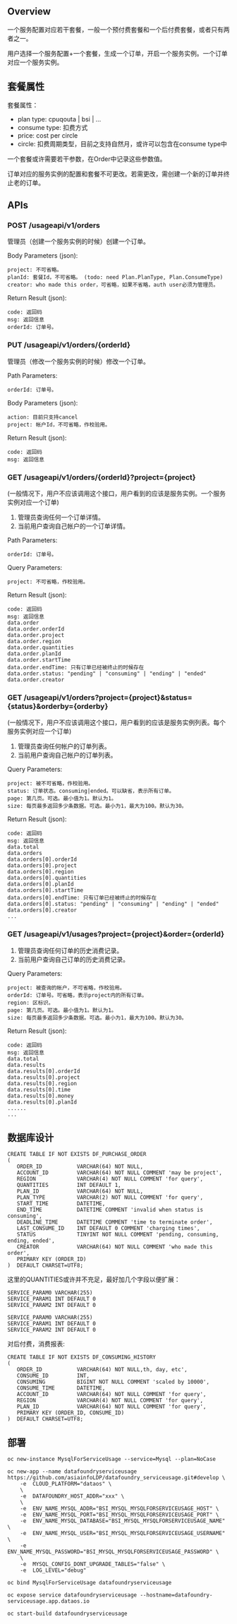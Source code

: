 
## Overview

一个服务配置对应若干套餐，一般一个预付费套餐和一个后付费套餐，或者只有两者之一。

用户选择一个服务配置+一个套餐，生成一个订单，开启一个服务实例。一个订单对应一个服务实例。

## 套餐属性

套餐属性：
* plan type: cpuqouta | bsi | ...
* consume type: 扣费方式
* price: cost per circle
* circle: 扣费周期类型，目前之支持自然月，或许可以包含在consume type中

一个套餐或许需要若干参数，在Order中记录这些参数值。

订单对应的服务实例的配置和套餐不可更改。若需更改，需创建一个新的订单并终止老的订单。

## APIs

### POST /usageapi/v1/orders

管理员（创建一个服务实例的时候）创建一个订单。

Body Parameters (json):
```
project: 不可省略。
planId: 套餐Id，不可省略。 (todo: need Plan.PlanType, Plan.ConsumeType)
creator: who made this order，可省略，如果不省略，auth user必须为管理员。
```

Return Result (json):
```
code: 返回码
msg: 返回信息
orderId: 订单号。
```

### PUT /usageapi/v1/orders/{orderId}

管理员（修改一个服务实例的时候）修改一个订单。

Path Parameters:
```
orderId: 订单号。
```

Body Parameters (json):
```
action: 目前只支持cancel
project: 帐户Id，不可省略，作校验用。
```

Return Result (json):
```
code: 返回码
msg: 返回信息
```

### GET /usageapi/v1/orders/{orderId}?project={project}

(一般情况下，用户不应该调用这个接口，用户看到的应该是服务实例。一个服务实例对应一个订单)

1. 管理员查询任何一个订单详情。
1. 当前用户查询自己帐户的一个订单详情。

Path Parameters:
```
orderId: 订单号。
```

Query Parameters:
```
project: 不可省略，作校验用。
```

Return Result (json):
```
code: 返回码
msg: 返回信息
data.order
data.order.orderId
data.order.project
data.order.region
data.order.quantities
data.order.planId
data.order.startTime
data.order.endTime: 只有订单已经被终止的时候存在
data.order.status: "pending" | "consuming" | "ending" | "ended"
data.order.creator
```

### GET /usageapi/v1/orders?project={project}&status={status}&orderby={orderby}

(一般情况下，用户不应该调用这个接口，用户看到的应该是服务实例列表。每个服务实例对应一个订单)

1. 管理员查询任何帐户的订单列表。
1. 当前用户查询自己帐户的订单列表。

Query Parameters:
```
project: 被不可省略，作校验用。
status: 订单状态。consuming|ended。可以缺省，表示所有订单。
page: 第几页。可选。最小值为1。默认为1。
size: 每页最多返回多少条数据。可选。最小为1，最大为100。默认为30。
```

Return Result (json):
```
code: 返回码
msg: 返回信息
data.total
data.orders
data.orders[0].orderId
data.orders[0].project
data.orders[0].region
data.orders[0].quantities
data.orders[0].planId
data.orders[0].startTime
data.orders[0].endTime: 只有订单已经被终止的时候存在
data.orders[0].status: "pending" | "consuming" | "ending" | "ended"
data.orders[0].creator
...

```

### GET /usageapi/v1/usages?project={project}&order={orderId}

1. 管理员查询任何订单的历史消费记录。
1. 当前用户查询自己订单的历史消费记录。

Query Parameters:
```
project: 被查询的帐户，不可省略，作校验用。
orderId: 订单号。可省略，表示project内的所有订单。
region: 区标识。
page: 第几页。可选。最小值为1。默认为1。
size: 每页最多返回多少条数据。可选。最小为1，最大为100。默认为30。
```

Return Result (json):
```
code: 返回码
msg: 返回信息
data.total
data.results
data.results[0].orderId
data.results[0].project
data.results[0].region
data.results[0].time
data.results[0].money
data.results[0].planId
......
...
```

## 数据库设计

```
CREATE TABLE IF NOT EXISTS DF_PURCHASE_ORDER
(
   ORDER_ID           VARCHAR(64) NOT NULL,
   ACCOUNT_ID         VARCHAR(64) NOT NULL COMMENT 'may be project',
   REGION             VARCHAR(4) NOT NULL COMMENT 'for query',
   QUANTITIES         INT DEFAULT 1,
   PLAN_ID            VARCHAR(64) NOT NULL,
   PLAN_TYPE          VARCHAR(2) NOT NULL COMMENT 'for query',
   START_TIME         DATETIME,
   END_TIME           DATETIME COMMENT 'invalid when status is consuming',
   DEADLINE_TIME      DATETIME COMMENT 'time to terminate order',
   LAST_CONSUME_ID    INT DEFAULT 0 COMMENT 'charging times',
   STATUS             TINYINT NOT NULL COMMENT 'pending, consuming, ending, ended',
   CREATOR            VARCHAR(64) NOT NULL COMMENT 'who made this order',
   PRIMARY KEY (ORDER_ID)
)  DEFAULT CHARSET=UTF8;
```

这里的QUANTITIES或许并不充足，最好加几个字段以便扩展：
```
SERVICE_PARAM0 VARCHAR(255)
SERVICE_PARAM1 INT DEFAULT 0
SERVICE_PARAM2 INT DEFAULT 0

SERVICE_PARAM0 VARCHAR(255)
SERVICE_PARAM1 INT DEFAULT 0
SERVICE_PARAM2 INT DEFAULT 0
```

对后付费，消费报表:
```
CREATE TABLE IF NOT EXISTS DF_CONSUMING_HISTORY
(
   ORDER_ID           VARCHAR(64) NOT NULL,th, day, etc',
   CONSUME_ID         INT,
   CONSUMING          BIGINT NOT NULL COMMENT 'scaled by 10000',
   CONSUME_TIME       DATETIME,
   ACCOUNT_ID         VARCHAR(64) NOT NULL COMMENT 'for query',
   REGION             VARCHAR(4) NOT NULL COMMENT 'for query',
   PLAN_ID            VARCHAR(64) NOT NULL COMMENT 'for query',
   PRIMARY KEY (ORDER_ID, CONSUME_ID)
)  DEFAULT CHARSET=UTF8;
```

## 部署

```
oc new-instance MysqlForServiceUsage --service=Mysql --plan=NoCase

oc new-app --name datafoundryserviceusage https://github.com/asiainfoLDP/datafoundry_serviceusage.git#develop \
    -e  CLOUD_PLATFORM="dataos" \
    \
    -e  DATAFOUNDRY_HOST_ADDR="xxx" \
    \
    -e  ENV_NAME_MYSQL_ADDR="BSI_MYSQL_MYSQLFORSERVICEUSAGE_HOST" \
    -e  ENV_NAME_MYSQL_PORT="BSI_MYSQL_MYSQLFORSERVICEUSAGE_PORT" \
    -e  ENV_NAME_MYSQL_DATABASE="BSI_MYSQL_MYSQLFORSERVICEUSAGE_NAME" \
    -e  ENV_NAME_MYSQL_USER="BSI_MYSQL_MYSQLFORSERVICEUSAGE_USERNAME" \
    -e  ENV_NAME_MYSQL_PASSWORD="BSI_MYSQL_MYSQLFORSERVICEUSAGE_PASSWORD" \
    \
    -e  MYSQL_CONFIG_DONT_UPGRADE_TABLES="false" \
    -e  LOG_LEVEL="debug"

oc bind MysqlForServiceUsage datafoundryserviceusage

oc expose service datafoundryserviceusage --hostname=datafoundry-serviceusage.app.dataos.io

oc start-build datafoundryserviceusage

```